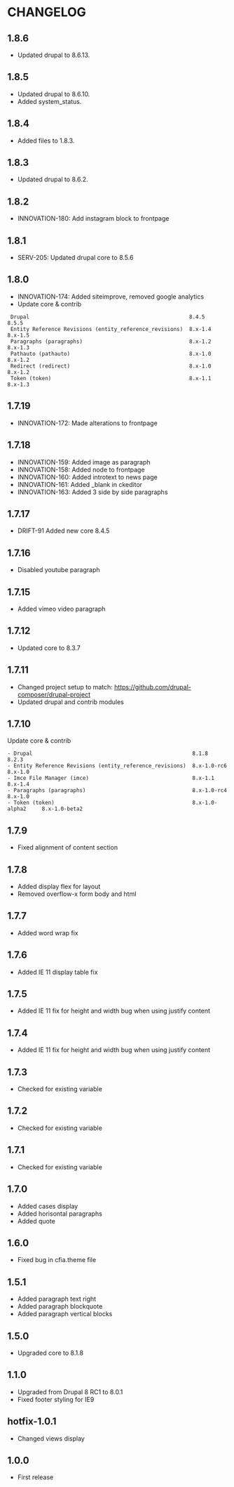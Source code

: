 # CHANGELOG

## 1.8.6

* Updated drupal to 8.6.13.

## 1.8.5

* Updated drupal to 8.6.10.
* Added system_status.

## 1.8.4

* Added files to 1.8.3.

## 1.8.3

* Updated drupal to 8.6.2.

## 1.8.2

- INNOVATION-180: Add instagram block to frontpage

## 1.8.1

- SERV-205: Updated drupal core to 8.5.6

## 1.8.0

- INNOVATION-174: Added siteimprove, removed google analytics
- Update core & contrib

```
 Drupal                                                   8.4.5              8.5.5
 Entity Reference Revisions (entity_reference_revisions)  8.x-1.4            8.x-1.5
 Paragraphs (paragraphs)                                  8.x-1.2            8.x-1.3
 Pathauto (pathauto)                                      8.x-1.0            8.x-1.2
 Redirect (redirect)                                      8.x-1.0            8.x-1.2
 Token (token)                                            8.x-1.1            8.x-1.3
```

## 1.7.19

- INNOVATION-172: Made alterations to frontpage

## 1.7.18

- INNOVATION-159: Added image as paragraph
- INNOVATION-158: Added node to frontpage
- INNOVATION-160: Added introtext to news page
- INNOVATION-161: Added \_blank in ckeditor
- INNOVATION-163: Added 3 side by side paragraphs

## 1.7.17

- DRIFT-91 Added new core 8.4.5

## 1.7.16

- Disabled youtube paragraph

## 1.7.15

- Added vimeo video paragraph

## 1.7.12

- Updated core to 8.3.7

## 1.7.11

- Changed project setup to match: https://github.com/drupal-composer/drupal-project
- Updated drupal and contrib modules

## 1.7.10

Update core & contrib

```
- Drupal                                                   8.1.8              8.2.3
- Entity Reference Revisions (entity_reference_revisions)  8.x-1.0-rc6        8.x-1.0
- Imce File Manager (imce)                                 8.x-1.1            8.x-1.4
- Paragraphs (paragraphs)                                  8.x-1.0-rc4        8.x-1.0
- Token (token)                                            8.x-1.0-alpha2     8.x-1.0-beta2
```

## 1.7.9

- Fixed alignment of content section

## 1.7.8

- Added display flex for layout
- Removed overflow-x form body and html

## 1.7.7

- Added word wrap fix

## 1.7.6

- Added IE 11 display table fix

## 1.7.5

- Added IE 11 fix for height and width bug when using justify content

## 1.7.4

- Added IE 11 fix for height and width bug when using justify content

## 1.7.3

- Checked for existing variable

## 1.7.2

- Checked for existing variable

## 1.7.1

- Checked for existing variable

## 1.7.0

- Added cases display
- Added horisontal paragraphs
- Added quote

## 1.6.0

- Fixed bug in cfia.theme file

## 1.5.1

- Added paragraph text right
- Added paragraph blockquote
- Added paragraph vertical blocks

## 1.5.0

- Upgraded core to 8.1.8

## 1.1.0

- Upgraded from Drupal 8 RC1 to 8.0.1
- Fixed footer styling for IE9

## hotfix-1.0.1

- Changed views display

## 1.0.0

- First release
